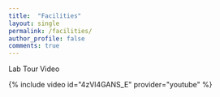 ```yaml
---
title:  "Facilities"
layout: single
permalink: /facilities/
author_profile: false
comments: true
---
```


Lab Tour Video  

{% include video id="4zVl4GANS_E" provider="youtube" %}
